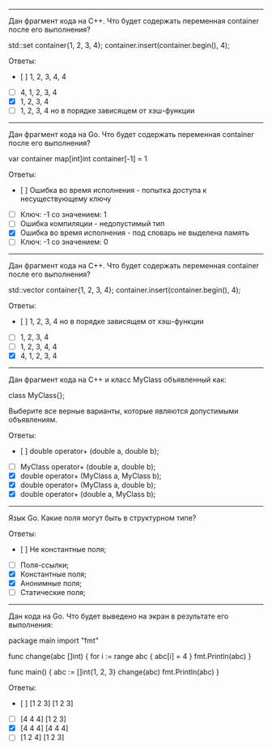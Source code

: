 
---

Дан фрагмент кода на С++. Что будет содержать переменная container после его выполнения?

std::set<int> container{1, 2, 3, 4};
container.insert(container.begin(), 4);

Ответы:
- [ ]
    1, 2, 3, 4, 4
- [ ]
    4, 1, 2, 3, 4
- [x]
    1, 2, 3, 4
- [ ]
    1, 2, 3, 4 но в порядке зависящем от хэш-функции
---

Дан фрагмент кода на Go. Что будет содержать переменная container после его выполнения?

var container map[int]int
container[-1] = 1

Ответы:
- [ ]
    Ошибка во время исполнения - попытка доступа к несуществующему ключу
- [ ]
    Ключ: -1 со значением: 1
- [ ]
    Ошибка компиляции - недопустимый тип
- [x]
    Ошибка во время исполнения - под словарь не выделена память
- [ ]
    Ключ: -1 со значением: 0
---

Дан фрагмент кода на С++. Что будет содержать переменная container после его выполнения?

std::vector<int> container{1, 2, 3, 4};
container.insert(container.begin(), 4);

Ответы:
- [ ]
    1, 2, 3, 4 но в порядке зависящем от хэш-функции
- [ ]
    1, 2, 3, 4
- [ ]
    1, 2, 3, 4, 4
- [x]
    4, 1, 2, 3, 4
---

Дан фрагмент кода на С++ и класс MyClass объявленный как:

class MyClass{};

Выберите все верные варианты, которые являются допустимыми объявлениям.

Ответы:
- [ ]
    double operator+ (double a, double b);
- [ ]
    MyClass operator+ (double a, double b);
- [x]
    double operator+ (MyClass a, MyClass b);
- [x]
    double operator+ (MyClass a, double b);
- [x]
    double operator+ (double a, MyClass b);
---

Язык Go. Какие поля могут быть в структурном типе?

Ответы:
- [ ]
    Не константные поля;
- [ ]
    Поля-ссылки;
- [x]
    Константные поля;
- [x]
    Анонимные поля;
- [ ]
    Статические поля;
---

Дан кода на Go. Что будет выведено на экран в результате его выполнения:

package main
import "fmt"

func change(abc []int) {
    for i := range abc {
        abc[i] = 4
    }
    fmt.Println(abc)
}

func main() {
    abc := []int{1, 2, 3}
    change(abc)
    fmt.Println(abc)
}

Ответы:
- [ ]
    [1 2 3]
[1 2 3]
- [ ]
    [4 4 4]
[1 2 3]
- [x]
    [4 4 4]
[4 4 4]
- [ ]
    [1 2 4]
[1 2 3]
